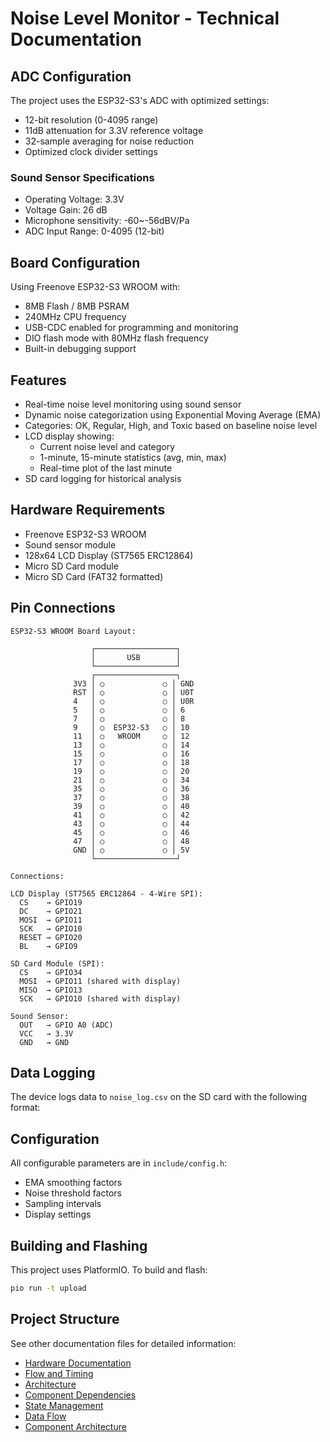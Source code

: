 # Noise Level Monitor - Technical Documentation

## ADC Configuration

The project uses the ESP32-S3's ADC with optimized settings:

- 12-bit resolution (0-4095 range)
- 11dB attenuation for 3.3V reference voltage
- 32-sample averaging for noise reduction
- Optimized clock divider settings

### Sound Sensor Specifications

- Operating Voltage: 3.3V
- Voltage Gain: 26 dB
- Microphone sensitivity: -60~-56dBV/Pa
- ADC Input Range: 0-4095 (12-bit)

## Board Configuration

Using Freenove ESP32-S3 WROOM with:

- 8MB Flash / 8MB PSRAM
- 240MHz CPU frequency
- USB-CDC enabled for programming and monitoring
- DIO flash mode with 80MHz flash frequency
- Built-in debugging support

## Features

- Real-time noise level monitoring using sound sensor
- Dynamic noise categorization using Exponential Moving Average (EMA)
- Categories: OK, Regular, High, and Toxic based on baseline noise level
- LCD display showing:
  - Current noise level and category
  - 1-minute, 15-minute statistics (avg, min, max)
  - Real-time plot of the last minute
- SD card logging for historical analysis

## Hardware Requirements

- Freenove ESP32-S3 WROOM
- Sound sensor module
- 128x64 LCD Display (ST7565 ERC12864)
- Micro SD Card module
- Micro SD Card (FAT32 formatted)

## Pin Connections

```
ESP32-S3 WROOM Board Layout:

                  ┌──────────────────┐
                  │       USB        │
                  └──────────────────┘
                  ┌──────────────────┐
              3V3 │ ○             ○ │ GND
              RST │ ○             ○ │ U0T
              4   │ ○             ○ │ U0R
              5   │ ○             ○ │ 6
              7   │ ○             ○ │ 8
              9   │ ○  ESP32-S3   ○ │ 10
              11  │ ○   WROOM     ○ │ 12
              13  │ ○             ○ │ 14
              15  │ ○             ○ │ 16
              17  │ ○             ○ │ 18
              19  │ ○             ○ │ 20
              21  │ ○             ○ │ 34
              35  │ ○             ○ │ 36
              37  │ ○             ○ │ 38
              39  │ ○             ○ │ 40
              41  │ ○             ○ │ 42
              43  │ ○             ○ │ 44
              45  │ ○             ○ │ 46
              47  │ ○             ○ │ 48
              GND │ ○             ○ │ 5V
                  └──────────────────┘

Connections:

LCD Display (ST7565 ERC12864 - 4-Wire SPI):
  CS    → GPIO19
  DC    → GPIO21
  MOSI  → GPIO11
  SCK   → GPIO10
  RESET → GPIO20
  BL    → GPIO9

SD Card Module (SPI):
  CS    → GPIO34
  MOSI  → GPIO11 (shared with display)
  MISO  → GPIO13
  SCK   → GPIO10 (shared with display)

Sound Sensor:
  OUT   → GPIO A0 (ADC)
  VCC   → 3.3V
  GND   → GND
```

## Data Logging

The device logs data to `noise_log.csv` on the SD card with the following format:

## Configuration

All configurable parameters are in `include/config.h`:

- EMA smoothing factors
- Noise threshold factors
- Sampling intervals
- Display settings

## Building and Flashing

This project uses PlatformIO. To build and flash:

```bash
pio run -t upload
```

## Project Structure

See other documentation files for detailed information:

- [Hardware Documentation](hw.md)
- [Flow and Timing](flowNtiming.md)
- [Architecture](arch.md)
- [Component Dependencies](componentdeps.md)
- [State Management](state.md)
- [Data Flow](dataflow.md)
- [Component Architecture](componentarch.md)
